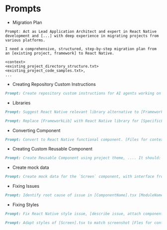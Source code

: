 # Prompts

- Migration Plan
```
Prompt: Act as Lead Application Architect and expert in React Native development and [...] with deep experience in migrating projects from various platforms. 

I need a comprehensive, structured, step-by-step migration plan from an [existing project, framework] to React Native. 

<context>
<existing_project_directory_structure.txt>
<existing_project_code_samples.txt>,
...
```

- Creating Repository Custom Instructions

```markdown
Prompt: Create repository custom instructions for AI agents working on the migration of [ApplicationDescription] from [Framework] to React Native
```

- Libraries

```markdown
Prompt: Suggest React Native relevant library alternative to [FrameworkLibrary]
```

```markdown
Prompt: Replace [FrameworkLib] with React Native library for [SpecificFeature]
```

- Converting Component

```markdown
Prompt: Convert to React Native functional component. [Files for context]: <component>, <styles>
```

- Creating Custom Reusable Component

```markdown
Prompt: Create Reusable Component using project theme, .... It should: [1. 2. 3.]...
```

- Create mock data

```markdown
Prompt: Create mock data for the `Screen` component, with interface from `src/models/[ModelName].ts`.
```

- Fixing Issues

```markdown
Prompt: Identify root cause of issue in [ComponentName].tsx [ModuleName].ts and Potential fixes
```

- Fixing Styles
```markdown
Prompt: Fix React Native style issue, [describe issue, attach component for context]
```

```markdown
Prompt: Adapt styles of [Screen].tsx to match screenshot [Fles for context]: <screenshoot.png>
```
